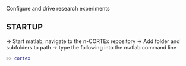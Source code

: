 Configure and drive research experiments

## STARTUP
-> Start matlab, navigate to the n-CORTEx repository
-> Add folder and subfolders to path
-> type the following into the matlab command line
```matlab
>> cortex
